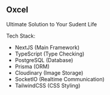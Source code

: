 ## Oxcel

Ultimate Solution to Your Sudent Life

Tech Stack:

- NextJS (Main Framework)
- TypeScript (Type Checking)
- PostgreSQL (Database)
- Prisma (ORM)
- Cloudinary (Image Storage)
- SocketIO (Realtime Communication)
- TailwindCSS (CSS Styling)

